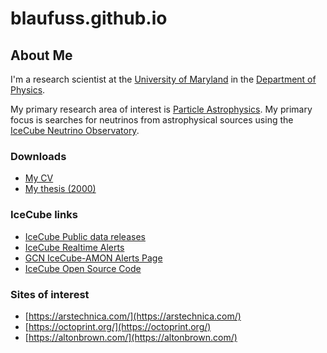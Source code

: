 # blaufuss.github.io


## About Me
I'm a research scientist at the [University of Maryland](https://www.umd.edu) in the [Department of Physics](https://www.physics.umd.edu).  

My primary research area of interest is [Particle Astrophysics](https://en.wikipedia.org/wiki/Astroparticle_physics). My primary focus is searches for neutrinos from astrophysical sources using the [IceCube Neutrino Observatory](https://icecube.wisc.edu).  

### Downloads
  * [My CV](2PgCV.pdf)
  * [My thesis (2000)](https://digitalcommons.lsu.edu/gradschool_disstheses/7339/)
  
### IceCube links
  * [IceCube Public data releases](https://icecube.wisc.edu/science/data)
  * [IceCube Realtime Alerts](https://roc.icecube.wisc.edu/)
  * [GCN IceCube-AMON Alerts Page](https://gcn.gsfc.nasa.gov/amon.html)
  * [IceCube Open Source Code](https://github.com/IceCubeOpenSource)

### Sites of interest
  * [https://arstechnica.com/](https://arstechnica.com/)
  * [https://octoprint.org/](https://octoprint.org/)
  * [https://altonbrown.com/](https://altonbrown.com/)
